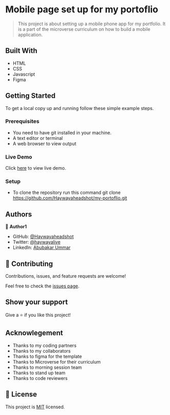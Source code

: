 # Mobile page set up for my portoflio

> This project is about setting up a mobile phone app for my portfolio. It is a part of the microverse curriculum on how to build a mobile application.


## Built With

- HTML 
- CSS
- Javascript
- Figma


## Getting Started


To get a local copy up and running follow these simple example steps.

### Prerequisites
- You need to have git installed in your machine.
- A text editor or terminal
- A web browser to view output

### Live Demo
Click [here](https://haywayaheadshot.github.io/my-portoflio/) to view live demo.

### Setup
- To clone the repository run this command git clone https://github.com/Haywayaheadshot/my-portoflio.git


## Authors

👤 **Author1**

- GitHub: [@Haywayaheadshot](https://github.com/Haywayaheadshot)
- Twitter: [@haywayalive](https://twitter.com/haywayalive)
- LinkedIn: [Abubakar Ummar](https://linkedin.com/in/abubakar-ummar-4b6643245)


## 🤝 Contributing

Contributions, issues, and feature requests are welcome!

Feel free to check the [issues page](../../issues/).

## Show your support

Give a ⭐️ if you like this project!

## Acknowlegement
- Thanks to my coding partners
- Thanks to my collaborators
- Thanks to figma for the template
- Thanks to Microverse for their curriculum
- Thanks to morning session team
- Thanks to stand up team
- Thanks to code reviewers

## 📝 License

This project is [MIT](./LICENSE) licensed.

